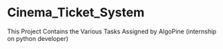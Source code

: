 # Cinema_Ticket_System
This Project Contains the Various Tasks Assigned by AlgoPine (internship on python developer)
